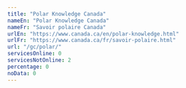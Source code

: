 ```yaml
---
title: "Polar Knowledge Canada"
nameEn: "Polar Knowledge Canada"
nameFr: "Savoir polaire Canada"
urlEn: "https://www.canada.ca/en/polar-knowledge.html"
urlFr: "https://www.canada.ca/fr/savoir-polaire.html"
url: "/gc/polar/"
servicesOnline: 0
servicesNotOnline: 2
percentage: 0
noData: 0
---
```

